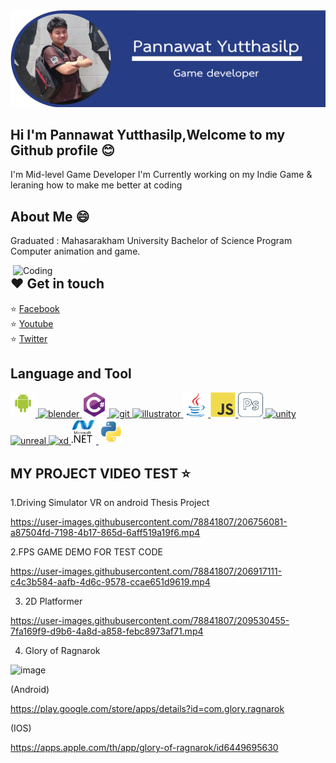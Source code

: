 <img src="https://raw.githubusercontent.com/Lane-Bot/image-readme/main/BannerGithub.png?token=GHSAT0AAAAAAB3QKF4MLY5RFGRMKKH4MOUEY4IFLLA(https://github.com/Lane-Bot/image-readme/blob/main/BannerGithub.png?raw=true)">

## Hi I'm Pannawat Yutthasilp,Welcome to my Github profile :blush:

I'm Mid-level Game Developer I'm Currently working on my Indie Game & leraning how to make me better at coding

## About Me :smile:

Graduated : Mahasarakham University Bachelor of Science Program Computer animation and game.

<img align="right" alt="Coding" width="500" src="https://media.tenor.com/Yzeh4Z4UQuAAAAAC/viciadoemcodar.gif">


## :heart: Get in touch
⭐ [Facebook](https://www.facebook.com/Justlane)<br>
⭐ [Youtube](https://www.youtube.com/channel/UCb1oSHvV1fEbctbXxj0tyAA)<br>
⭐ [Twitter](https://twitter.com/PLamomarporn)

## Language and Tool

<p align="left"> <a href="https://developer.android.com" target="_blank" rel="noreferrer"> <img src="https://raw.githubusercontent.com/devicons/devicon/master/icons/android/android-original-wordmark.svg" alt="android" width="40" height="40"/> </a> <a href="https://www.blender.org/" target="_blank" rel="noreferrer"> <img src="https://download.blender.org/branding/community/blender_community_badge_white.svg" alt="blender" width="40" height="40"/> </a> <a href="https://www.w3schools.com/cs/" target="_blank" rel="noreferrer"> <img src="https://raw.githubusercontent.com/devicons/devicon/master/icons/csharp/csharp-original.svg" alt="csharp" width="40" height="40"/> </a> <a href="https://git-scm.com/" target="_blank" rel="noreferrer"> <img src="https://www.vectorlogo.zone/logos/git-scm/git-scm-icon.svg" alt="git" width="40" height="40"/> </a> <a href="https://www.adobe.com/in/products/illustrator.html" target="_blank" rel="noreferrer"> <img src="https://www.vectorlogo.zone/logos/adobe_illustrator/adobe_illustrator-icon.svg" alt="illustrator" width="40" height="40"/> </a> <a href="https://www.java.com" target="_blank" rel="noreferrer"> <img src="https://raw.githubusercontent.com/devicons/devicon/master/icons/java/java-original.svg" alt="java" width="40" height="40"/> </a> <a href="https://developer.mozilla.org/en-US/docs/Web/JavaScript" target="_blank" rel="noreferrer"> <img src="https://raw.githubusercontent.com/devicons/devicon/master/icons/javascript/javascript-original.svg" alt="javascript" width="40" height="40"/> </a> <a href="https://www.photoshop.com/en" target="_blank" rel="noreferrer"> <img src="https://raw.githubusercontent.com/devicons/devicon/master/icons/photoshop/photoshop-line.svg" alt="photoshop" width="40" height="40"/> </a> <a href="https://unity.com/" target="_blank" rel="noreferrer"> <img src="https://www.vectorlogo.zone/logos/unity3d/unity3d-icon.svg" alt="unity" width="40" height="40"/> </a> <a href="https://unrealengine.com/" target="_blank" rel="noreferrer"> <img src="https://raw.githubusercontent.com/kenangundogan/fontisto/036b7eca71aab1bef8e6a0518f7329f13ed62f6b/icons/svg/brand/unreal-engine.svg" alt="unreal" width="40" height="40"/> </a> <a href="https://www.adobe.com/products/xd.html" target="_blank" rel="noreferrer"> <img src="https://cdn.worldvectorlogo.com/logos/adobe-xd.svg" alt="xd" width="40" height="40"/> <a href="https://dotnet.microsoft.com/" target="_blank" rel="noreferrer"> <img src="https://raw.githubusercontent.com/devicons/devicon/master/icons/dot-net/dot-net-original-wordmark.svg" alt="dotnet" width="40" height="40"/> </a> <a href="https://www.python.org" target="_blank" rel="noreferrer"> <img src="https://raw.githubusercontent.com/devicons/devicon/master/icons/python/python-original.svg" alt="python" width="40" height="40"/> </a> </a> </p>
<Icon Language and Tool>

## MY PROJECT VIDEO TEST ⭐

1.Driving Simulator VR on android Thesis Project

https://user-images.githubusercontent.com/78841807/206756081-a87504fd-7198-4b17-865d-6aff519a19f6.mp4
  
2.FPS GAME DEMO FOR TEST CODE
  
https://user-images.githubusercontent.com/78841807/206917111-c4c3b584-aafb-4d6c-9578-ccae651d9619.mp4
  
3. 2D Platformer 
  
https://user-images.githubusercontent.com/78841807/209530455-7fa169f9-d9b6-4a8d-a858-febc8973af71.mp4

4. Glory of Ragnarok

![image](https://github.com/Lane-Bot/Lane-Bot/assets/78841807/87d4d126-a91e-4ab8-a2d2-734e56882b45)

(Android)

https://play.google.com/store/apps/details?id=com.glory.ragnarok

(IOS)

https://apps.apple.com/th/app/glory-of-ragnarok/id6449695630






